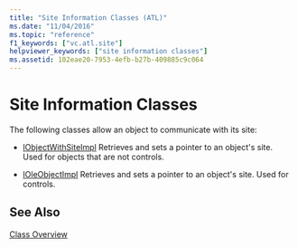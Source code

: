 ```yaml
---
title: "Site Information Classes (ATL)"
ms.date: "11/04/2016"
ms.topic: "reference"
f1_keywords: ["vc.atl.site"]
helpviewer_keywords: ["site information classes"]
ms.assetid: 102eae20-7953-4efb-b27b-409885c9c064
---
```

# Site Information Classes

The following classes allow an object to communicate with its site:

- [IObjectWithSiteImpl](../atl/reference/iobjectwithsiteimpl-class.md) Retrieves and sets a pointer to an object's site. Used for objects that are not controls.

- [IOleObjectImpl](../atl/reference/ioleobjectimpl-class.md) Retrieves and sets a pointer to an object's site. Used for controls.

## See Also

[Class Overview](../atl/atl-class-overview.md)

